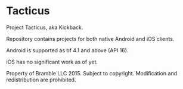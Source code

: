 Tacticus
========
Project Tacticus, aka Kickback.

Repository contains projects for both native Android and iOS clients.

Android is supported as of 4.1 and above (API 16).

iOS has no significant work as of yet.

Property of Bramble LLC 2015. Subject to copyright. Modification and redistribution are prohibited.
